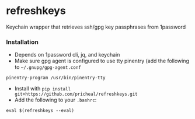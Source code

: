 # refreshkeys

Keychain wrapper that retrieves ssh/gpg key passphrases from 1password

### Installation

* Depends on 1password cli, jq, and keychain
* Make sure gpg agent is configured to use tty pinentry (add the following to `~/.gnupg/gpg-agent.conf`
```
pinentry-program /usr/bin/pinentry-tty
```
* Install with `pip install git+https://github.com/pricheal/refreshkeys.git`
* Add the following to your `.bashrc`:
```
eval $(refreshkeys --eval)
```
